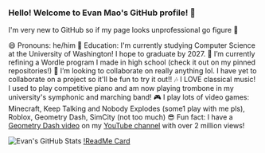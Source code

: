 ### Hello! Welcome to Evan Mao's GitHub profile! 👋

I'm very new to GitHub so if my page looks unprofessional go figure 🙂

😄 Pronouns: he/him
🏫 Education: I'm currently studying Computer Science at the University of Washington! I hope to graduate by 2027.
🔭 I’m currently refining a Wordle program I made in high school (check it out on my pinned repositories!)
👯 I’m looking to collaborate on really anything lol. I have yet to collaborate on a project so it'll be fun to try it out!!
🎶 I LOVE classical music! I used to play competitive piano and am now playing trombone in my university's symphonic and marching band!
🎮 I play lots of video games: Minecraft, Keep Talking and Nobody Explodes (some1 play with me pls), Roblox, Geometry Dash, SimCity (not too much)
😎 Fun fact: I have a [Geometry Dash video](https://youtu.be/YY6IzhKMrg0?si=r9iVO6UHDtVFGdnE) on my [YouTube channel](https://www.youtube.com/@OfficialBlooms/videos) with over 2 million views!

![Evan's GitHub Stats](https://github-readme-stats.vercel.app/api?username=officialblooms&theme=synthwave&show_icons=true&count_private=true)
[!ReadMe Card](https://github-readme-stats.vercel.app/api/pin/?username=officialblooms&repo=Wordle&theme=radical)

<!--
**officialblooms/officialblooms** is a ✨ _special_ ✨ repository because its `README.md` (this file) appears on your GitHub profile.

Here are some ideas to get you started:

- 🔭 I’m currently working on ...
- 🌱 I’m currently learning ...
- 👯 I’m looking to collaborate on ...
- 🤔 I’m looking for help with ...
- 💬 Ask me about ...
- 📫 How to reach me: ...
- 😄 Pronouns: ...
- ⚡ Fun fact: ...
-->
